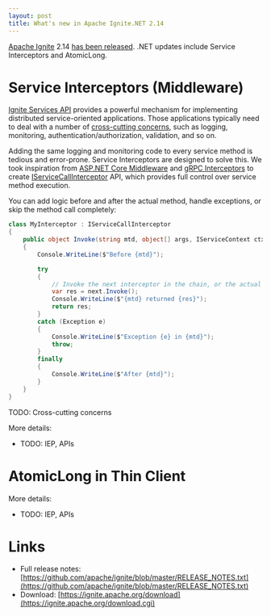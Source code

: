 ```yaml
---
layout: post
title: What's new in Apache Ignite.NET 2.14
---
```


[Apache Ignite](https://ignite.apache.org/) 2.14 [has been released](https://lists.apache.org/thread/s4l32s59no8lx689y921o47xdtg8g3n3).
.NET updates include Service Interceptors and AtomicLong.

# Service Interceptors (Middleware)

[Ignite Services API](https://ignite.apache.org/features/service-apis.html) provides a powerful mechanism for implementing distributed service-oriented applications.
Those applications typically need to deal with a number of [cross-cutting concerns](https://en.wikipedia.org/wiki/Cross-cutting_concern), such as logging, monitoring, authentication/authorization, validation, and so on.

Adding the same logging and monitoring code to every service method is tedious and error-prone. Service Interceptors are designed to solve this.
We took inspiration from [ASP.NET Core Middleware](https://learn.microsoft.com/en-us/aspnet/core/fundamentals/middleware/?view=aspnetcore-6.0) and [gRPC Interceptors](https://grpc.io/blog/grpc-web-interceptor/)
to create [IServiceCallInterceptor](https://ignite.apache.org/releases/latest/dotnetdoc/api/Apache.Ignite.Core.Services.IServiceCallInterceptor.html) API, 
which provides full control over service method execution.

You can add logic before and after the actual method, handle exceptions, or skip the method call completely:

```csharp
class MyInterceptor : IServiceCallInterceptor
{
    public object Invoke(string mtd, object[] args, IServiceContext ctx, Func<object> next)
    {
        Console.WriteLine($"Before {mtd}");

        try
        {
            // Invoke the next interceptor in the chain, or the actual method.
            var res = next.Invoke();
            Console.WriteLine($"{mtd} returned {res}");
            return res;
        }
        catch (Exception e)
        {
            Console.WriteLine($"Exception {e} in {mtd}");
            throw;
        }
        finally
        {
            Console.WriteLine($"After {mtd}");
        }
    }
}
```

 

TODO: Cross-cutting concerns

More details:

* TODO: IEP, APIs

# AtomicLong in Thin Client 

More details:

* TODO: IEP, APIs


# Links

* Full release notes: [https://github.com/apache/ignite/blob/master/RELEASE_NOTES.txt](https://github.com/apache/ignite/blob/master/RELEASE_NOTES.txt)
* Download: [https://ignite.apache.org/download](https://ignite.apache.org/download.cgi)
